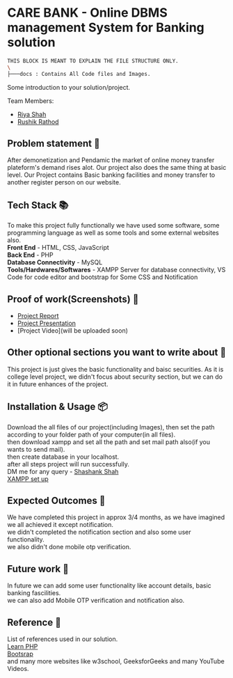 # CARE BANK - Online DBMS management System for Banking solution
```bash
THIS BLOCK IS MEANT TO EXPLAIN THE FILE STRUCTURE ONLY.
\
├───docs : Contains All Code files and Images.
```

Some introduction to your solution/project.

Team Members:

- [Riya Shah](https://github.com/Riya1308)
- [Rushik Rathod](https://github.com/rushikrathod812)

## Problem statement 🐾

After demonetization and Pendamic the market of online money transfer plateform's demand rises alot. Our project also does the same thing at basic level.
Our Project contains Basic banking facilities and money transfer to another register person on our website.

## Tech Stack 📚

To make this project fully functionally we have used some software, some programming language as well as some tools and some external websites also.
</br><b>Front End</b> - HTML, CSS, JavaScript</br>
<b>Back End</b> - PHP</br>
<b>Database Connectivity</b> - MySQL</br>
<b>Tools/Hardwares/Softwares</b> - XAMPP Server for database connectivity, VS Code for code editor and bootstrap for Some CSS and Notification</br>

## Proof of work(Screenshots) 🎥

- [Project Report](https://drive.google.com/file/d/1AaTXuqwondg2TDCogcEf2Vt0fLWOLEPR/view?usp=sharing)
- [Project Presentation](https://drive.google.com/file/d/1jpcHOUfOdP8GA3eLEi11gnY6iKQ-_LNV/view?usp=sharing)
- [Project Video](will be uploaded soon)

## Other optional sections you want to write about 📝

This project is just gives the basic functionality and baisc securities.
As it is college level project, we didn't focus about security section, but we can do it in future enhances of the project.

## Installation & Usage 📦

Download the all files of our project(including Images), then set the path according to your folder path of your computer(in all files).</br>
then download xampp and set all the path and set mail path also(if you wants to send mail).</br>
then create database in your localhost.</br>
after all steps project will run successfully.</br>
DM me for any query - [Shashank Shah](https://shashank-shah.mystrikingly.com/)</br>
[XAMPP set up](https://www.youtube.com/watch?v=at19OmH2Bg4&list=PLu0W_9lII9aikXkRE0WxDt1vozo3hnmtR&index=1&t=994s)

## Expected Outcomes 💯

We have completed this project in approx 3/4 months, as we have imagined we all achieved it except notification.</br>
we didn't completed the notification section and also some user functionality.</br>
we also didn't done mobile otp verification.</br>

## Future work 🤔

In future we can add some user functionality like account details, basic banking fascilities.</br>
we can also add Mobile OTP verification and notification also.

## Reference 📖

List of references used in our solution.</br>
[Learn PHP](https://www.youtube.com/playlist?list=PLu0W_9lII9aikXkRE0WxDt1vozo3hnmtR)</br>
[Bootsrap](https://getbootstrap.com/)</br>
and many more websites like w3school, GeeksforGeeks and many YouTube Videos.
